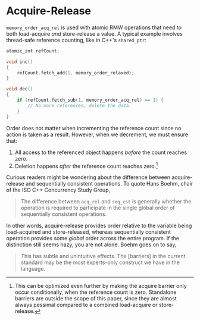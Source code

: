 # Acquire-Release

`memory_order_acq_rel` is used with atomic RMW operations that need to both load-acquire *and* store-release a value.
A typical example involves thread-safe reference counting,
like in C++'s `shared_ptr`:
```cpp
atomic_int refCount;

void inc()
{
    refCount.fetch_add(1, memory_order_relaxed);
}
```
```cpp
void dec()
{
    if (refCount.fetch_sub(1, memory_order_acq_rel) == 1) {
        // No more references, delete the data.
    }
}
```

Order does not matter when incrementing the reference count since no action is taken as a result.
However, when we decrement, we must ensure that:
1. All access to the referenced object happens *before* the count reaches zero.
2. Deletion happens *after* the reference count reaches zero.[^a]

Curious readers might be wondering about the difference between acquire-release and sequentially consistent operations.
To quote Hans Boehm, chair of the ISO C++ Concurrency Study Group,
> The difference between `acq_rel` and `seq_cst` is generally whether the operation is required to participate in the single global order of sequentially consistent operations.

In other words, acquire-release provides order relative to the variable being load-acquired and store-released,
whereas sequentially consistent operation provides some *global* order across the entire program.
If the distinction still seems hazy, you are not alone.
Boehm goes on to say,
> This has subtle and unintuitive effects.
> The [barriers] in the current standard may be the most
> experts-only construct we have in the language.

[^a]: This can be optimized even further by making the acquire barrier only occur conditionally,
when the reference count is zero.
Standalone barriers are outside the scope of this paper,
since they are almost always pessimal compared to a combined load-acquire or store-release.
